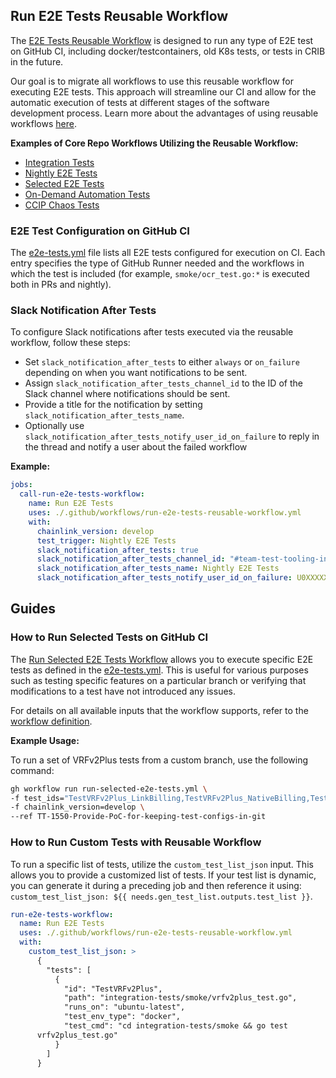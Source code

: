 ## Run E2E Tests Reusable Workflow

The [E2E Tests Reusable Workflow](./run-e2e-tests.yml) is designed to run any
type of E2E test on GitHub CI, including docker/testcontainers, old K8s tests,
or tests in CRIB in the future.

Our goal is to migrate all workflows to use this reusable workflow for executing
E2E tests. This approach will streamline our CI and allow for the automatic
execution of tests at different stages of the software development process.
Learn more about the advantages of using reusable workflows
[here](https://smartcontract-it.atlassian.net/wiki/spaces/TT/pages/815497220/CI+Workflows+for+E2E+Tests).

**Examples of Core Repo Workflows Utilizing the Reusable Workflow:**

- [Integration Tests](https://github.com/smartcontractkit/chainlink/blob/develop/.github/workflows/integration-tests.yml)
- [Nightly E2E Tests](https://github.com/smartcontractkit/chainlink/blob/develop/.github/workflows/run-nightly-e2e-tests.yml)
- [Selected E2E Tests](https://github.com/smartcontractkit/chainlink/blob/develop/.github/workflows/run-selected-e2e-tests.yml)
- [On-Demand Automation Tests](https://github.com/smartcontractkit/chainlink/blob/develop/.github/workflows/automation-ondemand-tests.yml)
- [CCIP Chaos Tests](https://github.com/smartcontractkit/chainlink/blob/develop/.github/workflows/ccip-chaos-tests.yml)

### E2E Test Configuration on GitHub CI

The
[e2e-tests.yml](https://github.com/smartcontractkit/chainlink/blob/develop/.github/e2e-tests.yml)
file lists all E2E tests configured for execution on CI. Each entry specifies
the type of GitHub Runner needed and the workflows in which the test is included
(for example, `smoke/ocr_test.go:*` is executed both in PRs and nightly).

### Slack Notification After Tests

To configure Slack notifications after tests executed via the reusable workflow,
follow these steps:

- Set `slack_notification_after_tests` to either `always` or `on_failure`
  depending on when you want notifications to be sent.
- Assign `slack_notification_after_tests_channel_id` to the ID of the Slack
  channel where notifications should be sent.
- Provide a title for the notification by setting
  `slack_notification_after_tests_name`.
- Optionally use `slack_notification_after_tests_notify_user_id_on_failure` to
  reply in the thread and notify a user about the failed workflow

**Example:**

```yml
jobs:
  call-run-e2e-tests-workflow:
    name: Run E2E Tests
    uses: ./.github/workflows/run-e2e-tests-reusable-workflow.yml
    with:
      chainlink_version: develop
      test_trigger: Nightly E2E Tests
      slack_notification_after_tests: true
      slack_notification_after_tests_channel_id: "#team-test-tooling-internal"
      slack_notification_after_tests_name: Nightly E2E Tests
      slack_notification_after_tests_notify_user_id_on_failure: U0XXXXXXX
```

## Guides

### How to Run Selected Tests on GitHub CI

The
[Run Selected E2E Tests Workflow](https://github.com/smartcontractkit/chainlink/actions/workflows/run-selected-e2e-tests.yml)
allows you to execute specific E2E tests as defined in the
[e2e-tests.yml](https://github.com/smartcontractkit/chainlink/blob/develop/.github/e2e-tests.yml).
This is useful for various purposes such as testing specific features on a
particular branch or verifying that modifications to a test have not introduced
any issues.

For details on all available inputs that the workflow supports, refer to the
[workflow definition](https://github.com/smartcontractkit/chainlink/actions/workflows/run-selected-e2e-tests.yml).

**Example Usage:**

To run a set of VRFv2Plus tests from a custom branch, use the following command:

```bash
gh workflow run run-selected-e2e-tests.yml \
-f test_ids="TestVRFv2Plus_LinkBilling,TestVRFv2Plus_NativeBilling,TestVRFv2Plus_DirectFunding,TestVRFV2PlusWithBHS" \
-f chainlink_version=develop \
--ref TT-1550-Provide-PoC-for-keeping-test-configs-in-git
```

### How to Run Custom Tests with Reusable Workflow

To run a specific list of tests, utilize the `custom_test_list_json` input. This
allows you to provide a customized list of tests. If your test list is dynamic,
you can generate it during a preceding job and then reference it using:
`custom_test_list_json: ${{ needs.gen_test_list.outputs.test_list }}`.

```yml
run-e2e-tests-workflow:
  name: Run E2E Tests
  uses: ./.github/workflows/run-e2e-tests-reusable-workflow.yml
  with:
    custom_test_list_json: >
      {
        "tests": [
          {
            "id": "TestVRFv2Plus",
            "path": "integration-tests/smoke/vrfv2plus_test.go",
            "runs_on": "ubuntu-latest",
            "test_env_type": "docker",
            "test_cmd": "cd integration-tests/smoke && go test
      vrfv2plus_test.go"
          }
        ]
      }
```
